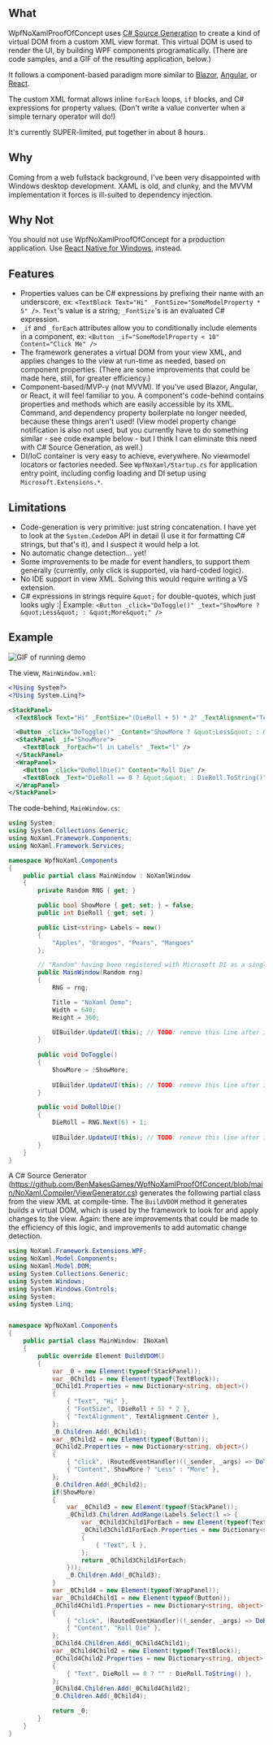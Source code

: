 ## What

WpfNoXamlProofOfConcept uses [C# Source Generation](https://devblogs.microsoft.com/dotnet/introducing-c-source-generators/) to create a kind of virtual DOM from a custom XML view format. This virtual DOM is used to render the UI, by building WPF components programatically. (There are code samples, and a GIF of the resulting application, below.)

It follows a component-based paradigm more similar to [Blazor](https://dotnet.microsoft.com/apps/aspnet/web-apps/blazor), [Angular](https://angular.io/), or [React](https://reactjs.org/).

The custom XML format allows inline `forEach` loops, `if` blocks, and C# expressions for property values. (Don't write a value converter when a simple ternary operator will do!)

It's currently SUPER-limited, put together in about 8 hours.

## Why

Coming from a web fullstack background, I've been very disappointed with Windows desktop development. XAML is old, and clunky, and the MVVM implementation it forces is ill-suited to dependency injection.

## Why Not

You should not use WpfNoXamlProofOfConcept for a production application. Use [React Native for Windows](https://microsoft.github.io/react-native-windows/), instead.

## Features

* Properties values can be C# expressions by prefixing their name with an underscore, ex: `<TextBlock Text="Hi" _FontSize="SomeModelProperty * 5" />`. `Text`'s value is a string; `_FontSize`'s is an evaluated C# expression.
* `_if` and `_forEach` attributes allow you to conditionally include elements in a component, ex: `<Button _if="SomeModelProperty < 10" Content="Click Me" />`
* The framework generates a virtual DOM from your view XML, and applies changes to the view at run-time as needed, based on component properties. (There are some improvements that could be made here, still, for greater efficiency.)
* Component-based/MVP-y (not MVVM). If you've used Blazor, Angular, or React, it will feel familiar to you. A component's code-behind contains properties and methods which are easily accessible by its XML. Command, and dependency property boilerplate no longer needed, because these things aren't used! (View model property change notification is also not used, but you currently have to do something similar - see code example below - but I think I can eliminate this need with C# Source Generation, as well.)
* DI/IoC container is very easy to achieve, everywhere. No viewmodel locators or factories needed. See `WpfNoXaml/Startup.cs` for application entry point, including config loading and DI setup using `Microsoft.Extensions.*`.

## Limitations

* Code-generation is very primitive: just string concatenation. I have yet to look at the `System.CodeDom` API in detail (I use it for formatting C# strings, but that's it), and I suspect it would help a lot.
* No automatic change detection... yet!
* Some improvements to be made for event handlers, to support them generally (currently, only click is supported, via hard-coded logic).
* No IDE support in view XML. Solving this would require writing a VS extension.
* C# expressions in strings require `&quot;` for double-quotes, which just looks ugly :| Example: `<Button _click="DoToggle()" _text="ShowMore ? &quot;Less&quot; : &quot;More&quot;" />`

## Example

![GIF of running demo](https://github.com/BenMakesGames/WpfNoXamlProofOfConcept/blob/main/no-xaml-demo.gif?raw=true)

The view, `MainWindow.xml`:

```xml
<?Using System?>
<?Using System.Linq?>

<StackPanel>
  <TextBlock Text="Hi" _FontSize="(DieRoll + 5) * 2" _TextAlignment="TextAlignment.Center" />

  <Button _click="DoToggle()" _Content="ShowMore ? &quot;Less&quot; : &quot;More&quot;" />
  <StackPanel _if="ShowMore">
    <TextBlock _forEach="l in Labels" _Text="l" />
  </StackPanel>
  <WrapPanel>
    <Button _click="DoRollDie()" Content="Roll Die" />
    <TextBlock _Text="DieRoll == 0 ? &quot;&quot; : DieRoll.ToString()" />
  </WrapPanel>
</StackPanel>
```

The code-behind, `MainWindow.cs`:

```C#
using System;
using System.Collections.Generic;
using NoXaml.Framework.Components;
using NoXaml.Framework.Services;

namespace WpfNoXaml.Components
{
    public partial class MainWindow : NoXamlWindow
    {
        private Random RNG { get; }

        public bool ShowMore { get; set; } = false;
        public int DieRoll { get; set; }

        public List<string> Labels = new()
        {
            "Apples", "Oranges", "Pears", "Mangoes"
        };

        // "Random" having been registered with Microsoft DI as a singleton service
        public MainWindow(Random rng)
        {
            RNG = rng;

            Title = "NoXaml Demo";
            Width = 640;
            Height = 360;

            UIBuilder.UpdateUI(this); // TODO: remove this line after implementing change-detection
        }
        
        public void DoToggle()
        {
            ShowMore = !ShowMore;
            
            UIBuilder.UpdateUI(this); // TODO: remove this line after implementing change-detection
        }

        public void DoRollDie()
        {
            DieRoll = RNG.Next(6) + 1;
            
            UIBuilder.UpdateUI(this); // TODO: remove this line after implementing change-detection
        }
    }
}
```

A C# Source Generator (https://github.com/BenMakesGames/WpfNoXamlProofOfConcept/blob/main/NoXaml.Compiler/ViewGenerator.cs) generates the following partial class from the view XML at compile-time. The `BuildVDOM` method it generates builds a virtual DOM, which is used by the framework to look for and apply changes to the view. Again: there are improvements that could be made to the efficiency of this logic, and improvements to add automatic change detection.

```C#
using NoXaml.Framework.Extensions.WPF;
using NoXaml.Model.Components;
using NoXaml.Model.DOM;
using System.Collections.Generic;
using System.Windows;
using System.Windows.Controls;
using System;
using System.Linq;


namespace WpfNoXaml.Components
{
    public partial class MainWindow: INoXaml
    {
        public override Element BuildVDOM()
        {
            var _0 = new Element(typeof(StackPanel));
            var _0Child1 = new Element(typeof(TextBlock));
            _0Child1.Properties = new Dictionary<string, object>()
            {
                { "Text", "Hi" },
                { "FontSize", (DieRoll + 5) * 2 },
                { "TextAlignment", TextAlignment.Center },
            };
            _0.Children.Add(_0Child1);
            var _0Child2 = new Element(typeof(Button));
            _0Child2.Properties = new Dictionary<string, object>()
            {
                { "click", (RoutedEventHandler)((_sender, _args) => DoToggle()) },
                { "Content", ShowMore ? "Less" : "More" },
            };
            _0.Children.Add(_0Child2);
            if(ShowMore)
            {
                var _0Child3 = new Element(typeof(StackPanel));
                _0Child3.Children.AddRange(Labels.Select(l => {
                    var _0Child3Child1ForEach = new Element(typeof(TextBlock));
                    _0Child3Child1ForEach.Properties = new Dictionary<string, object>()
                    {
                        { "Text", l },
                    };
                    return _0Child3Child1ForEach;
                }));
                _0.Children.Add(_0Child3);
            }
            var _0Child4 = new Element(typeof(WrapPanel));
            var _0Child4Child1 = new Element(typeof(Button));
            _0Child4Child1.Properties = new Dictionary<string, object>()
            {
                { "click", (RoutedEventHandler)((_sender, _args) => DoRollDie()) },
                { "Content", "Roll Die" },
            };
            _0Child4.Children.Add(_0Child4Child1);
            var _0Child4Child2 = new Element(typeof(TextBlock));
            _0Child4Child2.Properties = new Dictionary<string, object>()
            {
                { "Text", DieRoll == 0 ? "" : DieRoll.ToString() },
            };
            _0Child4.Children.Add(_0Child4Child2);
            _0.Children.Add(_0Child4);

            return _0;
        }
    }
}
```
